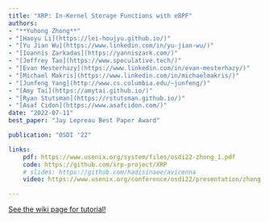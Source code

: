 ```yaml
---
title: "XRP: In-Kernel Storage Functions with eBPF"
authors:
- "**Yuhong Zhong**"
- "[Haoyu Li](https://lei-houjyu.github.io/)"
- "[Yu Jian Wu](https://www.linkedin.com/in/yu-jian-wu/)"
- "[Ioannis Zarkadas](https://yanniszark.com/)"
- "[Jeffrey Tao](https://www.speculative.tech/)"
- "[Evan Mesterhazy](https://www.linkedin.com/in/evan-mesterhazy/)"
- "[Michael Makris](https://www.linkedin.com/in/michaelmakris/)"
- "[Junfeng Yang](http://www.cs.columbia.edu/~junfeng/)"
- "[Amy Tai](https://amytai.github.io/)"
- "[Ryan Stutsman](https://rstutsman.github.io/)"
- "[Asaf Cidon](https://www.asafcidon.com/)"
date: "2022-07-11"
best_paper: "Jay Lepreau Best Paper Award"

publication: "OSDI '22"

links:
    pdf: https://www.usenix.org/system/files/osdi22-zhong_1.pdf
    code: https://github.com/xrp-project/XRP
    # slides: https://github.com/hadisinaee/avicenna
    video: https://www.usenix.org/conference/osdi22/presentation/zhong

---
```



[See the wiki page for tutorial!](https://github.com/hadisinaee/avicenna/wiki)